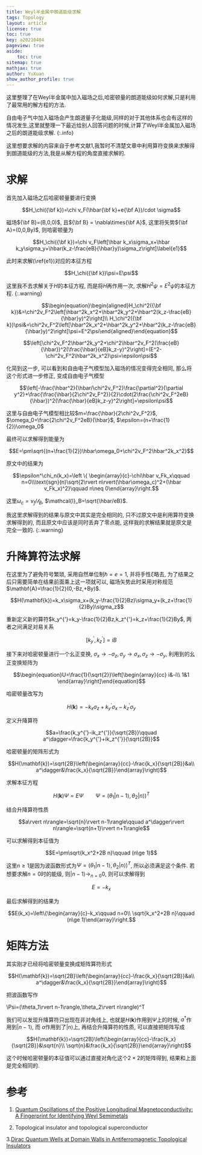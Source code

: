 ```yaml
---
title: Weyl半金属中朗道能级求解
tags: Topology 
layout: article
license: true
toc: true
key: a20210404
pageview: true
aside:
    toc: true
sitemap: true
mathjax: true
author: YuXuan
show_author_profile: true
---
```

这里整理了在Weyl半金属中加入磁场之后,哈密顿量的朗道能级如何求解,只是利用了最常用的解方程的方法.
<!--more-->
自由电子气中加入磁场会产生朗道量子化能级,同样的对于其他体系也会有这样的情况发生,这里就整理一下最近给别人回答问题的时候,计算了Weyl半金属加入磁场之后的朗道能级求解.
{:.info}

这里想要求解的内容来自于参考文献1,我暂时不清楚文章中利用算符变换来求解得到朗道能级的方法,我是从解方程的角度直接求解的.
# 求解
首先加入磁场之后哈密顿量要进行变换

$$H_\chi({\bf k})=\chi v_F(\hbar{\bf k}+e{\bf A})/cdot \sigma$$

磁场${\bf B}=(B,0,0)$, 且${\bf B} = \nabla\times{\bf A}$, 这里将矢势${\bf A}=(0,0,By)$, 则哈密顿量为

$$H_\chi({\bf k})=\chi v_F\left[\hbar k_x\sigma_x+\hbar k_y\sigma_y+\hbar(k_z-\frac{eB}{\hbar}y)\sigma_z\right]\label{e1}$$

此时来求解(\ref{e1})对应的本征方程

$$H_\chi({\bf k})\psi=E\psi$$

这里我不去求解关于$H$的本征方程, 而是将$H$再作用一次, 求解$H^2\psi=E^2\psi$的本征方程.
{:.warning}

$$\begin{equation}\begin{aligned}H_\chi^2({\bf k})&=\chi^2v_F^2\left[\hbar^2k_x^2+\hbar^2k_y^2+\hbar^2(k_z-\frac{eB}{\hbar}y)^2\right]\\
H_\chi^2({\bf k})\psi&=\chi^2v_F^2\left[\hbar^2k_x^2+\hbar^2k_y^2+\hbar^2(k_z-\frac{eB}{\hbar}y)^2\right]\psi=E^2\psi\end{aligned}\end{equation}$$

$$\left[\chi^2v_F^2\hbar^2k_y^2+\chi^2\hbar^2v_F^2(\frac{eB}{\hbar})^2(\frac{\hbar}{eB}k_z-y)^2\right]=(E^2-\chi^2v_F^2\hbar^2k_x^2)\psi=\epsilon\psi$$

化简到这一步, 可以看到和自由电子气模型加入磁场的情况变得完全相同, 那么将这个形式进一步修正, 变成自由电子气模型

$$\left[-\frac{\hbar^2}{\hbar/\chi^2v_F^2}\frac{\partial^2}{\partial y^2}+\frac{\frac{\hbar}{2\chi^2v_F^2}}{2}\cdot(2\frac{\chi^2v_F^2eB}{\hbar})^2(\frac{\hbar}{eB}k_z-y)^2\right]=\epsilon\psi$$

这里与自由电子气模型相比较$m=\frac{\hbar}{2\chi^2v_F^2}$, $\omega_0=\frac{2\chi^2v_F^2eB}{\hbar}$, $\epsilon=(n+\frac{1}{2})\omega_0$

最终可以求解得到能量为

$$E=\pm\sqrt{(n+\frac{1}{2})\hbar\omega_0+\chi^2v_F^2\hbar^2k_x^2}$$

原文中的结果为

$$\epsilon^\chi_n(k_x)=\left \{ \begin{array}{c}-\chi\hbar v_Fk_x\qquad n=0\\\text{sgn}(n)\sqrt{2\rvert n\rvert(\hbar\omega_c)^2+(\hbar v_Fk_x)^2}\qquad n\neq 0\end{array}\right.$$

这里$\omega_c=v_f/\mathcal{l}_B$, $\mathcal{l}_B=\sqrt{\hbar/eB}$. 

我这里求解得到的结果与原文中其实是完全相同的, 只不过原文中是利用算符变换求解得到的, 而且原文中应该是同时丢弃了零点能, 这样我的求解结果就是原文是完全一致的.
{:.warning}

# 升降算符法求解
在这里为了避免符号繁琐, 采用自然单位制$\hbar=e=1$, 并将手性$\xi$略去, 为了结果之后只需要简单在结果前面乘上这一项就可以, 磁场矢势此时采用对称规范$\mathbf{A}=\frac{1}{2}(0,-Bz,+By)$.

$$H(\mathbf{k})=k_x\sigma_x+(k_y-\frac{1}{2}Bz)\sigma_y+(k_z+\frac{1}{2}By)\sigma_z$$

重新定义新的算符$k_y^{'}=k_y-\frac{1}{2}Bz,k_z^{'}=k_z+\frac{1}{2}By$, 两者之间满足对易关系

$$\left[k_y^{'},k_z^{'}\right]=iB$$

接下来对哈密顿量进行一个幺正变换, $\sigma_x\rightarrow-\sigma_z,\sigma_y\rightarrow\sigma_x,\sigma_z\rightarrow-\sigma_y$, 利用到的幺正变换矩阵为

$$\begin{equation}U=\frac{1}{\sqrt{2}}\left[\begin{array}{cc}
i&-i\\
1&1
\end{array}\right]\end{equation}$$

哈密顿量改写为

$$H(\mathbf{k})=-k_x\sigma_z+k_y^{'}\sigma_x-k_z^{'}\sigma_y$$

定义升降算符

$$a=\frac{k_y^{'}-ik_z^{'}}{\sqrt{2B}}\qquad a^\dagger=\frac{k_y^{'}+ik_z^{'}}{\sqrt{2B}}$$

哈密顿量的矩阵形式为

$$H(\mathbf{k})=\sqrt{2B}\left(\begin{array}{cc}-\frac{k_x}{\sqrt{2B}}&a\\
a^\dagger&\frac{k_x}{\sqrt{2B}}\end{array}\right)$$

求解本征方程

$$H(\mathbf{k})\Psi=E\Psi\qquad \Psi=(\theta_1\rvert n-1\rangle,\theta_2\rvert n\rangle)^T$$

结合升降算符性质

$$a\rvert n\rangle=\sqrt{n}\rvert n-1\rangle\qquad a^\dagger\rvert n\rangle=\sqrt{n+1}\rvert n+1\rangle$$

可以求解得到本征值为

$$E=\pm\sqrt{k_x^2+2B n}\qquad (n\ge 1)$$

这里$n\ge 1$是因为波函数形式为$\Psi=(\theta_1\rvert n-1\rangle,\theta_2\rvert n\rangle)^T$, 所以必须满足这个条件. 若想要求解$n=0$时的能级, 则$\rvert n-1\rangle\rightarrow_{n=0}0$, 则可以求解得到

$$E=-k_x$$

最后求解得到的结果为

$$E(k_x)=\left\{\begin{array}{c}-k_x\qquad n=0\\
\sqrt{k_x^2+2B n}\qquad (n\ge 1)\end{array}\right.$$

# 矩阵方法
其实刚才已经将哈密顿量变换成矩阵算符形式

$$H(\mathbf{k})=\sqrt{2B}\left(\begin{array}{cc}-\frac{k_x}{\sqrt{2B}}&a\\
a^\dagger&\frac{k_x}{\sqrt{2B}}\end{array}\right)$$

把波函数写作

\Psi=(\theta_1\rvert n-1\rangle,\theta_2\rvert n\rangle)^T

我们可以发现升降算符只出现在非对角线上, 也就是$H(\mathbf{k})$作用到$\Psi$上的时候, $a^\dagger$作用到$\rvert n-1\rangle$, 而 $a$作用到了$\rvert n\rangle$上, 再结合升降算符的性质, 可以直接把矩阵写成

$$H(\mathbf{k})=\sqrt{2B}\left(\begin{array}{cc}-\frac{k_x}{\sqrt{2B}}&\sqrt{n}\\
\sqrt{n}&\frac{k_x}{\sqrt{2B}}\end{array}\right)$$

这个时候哈密顿量的本征值可以通过直接对角化这个$2\times 2$的矩阵得到, 结果和上面是完全相同的.

# 参考

1. [Quantum Oscillations of the Positive Longitudinal Magnetoconductivity: A Fingerprint for Identifying Weyl Semimetals](https://journals.aps.org/prl/abstract/10.1103/PhysRevLett.122.036601)

2. Topological insulator and topological superconductor

3.[Dirac Quantum Wells at Domain Walls in Antiferromagnetic Topological Insulators](https://arxiv.org/pdf/2104.00690.pdf)

